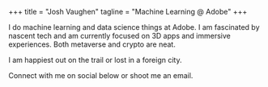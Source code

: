 +++
title = "Josh Vaughen"
tagline = "Machine Learning @ Adobe"
+++

I do machine learning and data science things at Adobe. I am fascinated by nascent tech and am currently focused on 3D apps and immersive experiences. Both metaverse and crypto are neat.

I am happiest out on the trail or lost in a foreign city.

Connect with me on social below or shoot me an email. 